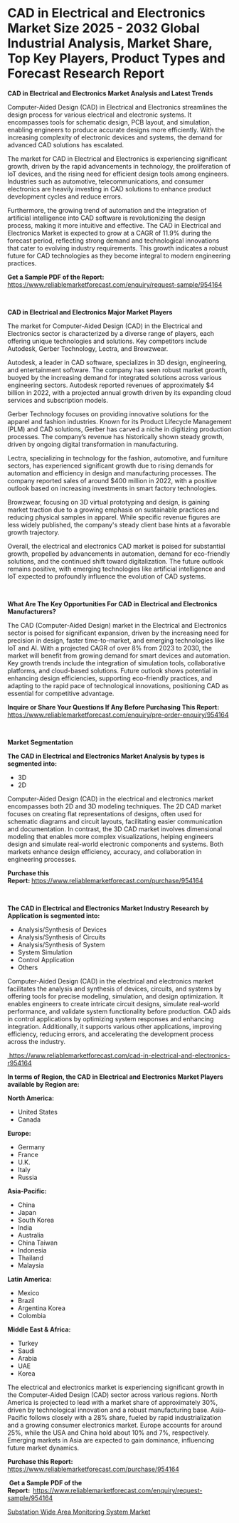 <p><h1>CAD in Electrical and Electronics Market Size 2025 - 2032 Global Industrial Analysis, Market Share, Top Key Players, Product Types and Forecast Research Report</h1></p><p><strong>CAD in Electrical and Electronics Market Analysis and Latest Trends</strong></p>
<p><p>Computer-Aided Design (CAD) in Electrical and Electronics streamlines the design process for various electrical and electronic systems. It encompasses tools for schematic design, PCB layout, and simulation, enabling engineers to produce accurate designs more efficiently. With the increasing complexity of electronic devices and systems, the demand for advanced CAD solutions has escalated.</p><p>The market for CAD in Electrical and Electronics is experiencing significant growth, driven by the rapid advancements in technology, the proliferation of IoT devices, and the rising need for efficient design tools among engineers. Industries such as automotive, telecommunications, and consumer electronics are heavily investing in CAD solutions to enhance product development cycles and reduce errors.</p><p>Furthermore, the growing trend of automation and the integration of artificial intelligence into CAD software is revolutionizing the design process, making it more intuitive and effective. The CAD in Electrical and Electronics Market is expected to grow at a CAGR of 11.9% during the forecast period, reflecting strong demand and technological innovations that cater to evolving industry requirements. This growth indicates a robust future for CAD technologies as they become integral to modern engineering practices.</p></p>
<p><strong>Get a Sample PDF of the Report:&nbsp;</strong> <a href="https://www.reliablemarketforecast.com/enquiry/request-sample/954164?utm_campaign=2479&utm_medium=2&utm_source=Github&utm_content=ia&utm_term=07032025&utm_id=cad-in-electrical-and-electronics">https://www.reliablemarketforecast.com/enquiry/request-sample/954164</a></p>
<p>&nbsp;</p>
<p><strong>CAD in Electrical and Electronics Major Market Players</strong></p>
<p><p>The market for Computer-Aided Design (CAD) in the Electrical and Electronics sector is characterized by a diverse range of players, each offering unique technologies and solutions. Key competitors include Autodesk, Gerber Technology, Lectra, and Browzwear. </p><p>Autodesk, a leader in CAD software, specializes in 3D design, engineering, and entertainment software. The company has seen robust market growth, buoyed by the increasing demand for integrated solutions across various engineering sectors. Autodesk reported revenues of approximately $4 billion in 2022, with a projected annual growth driven by its expanding cloud services and subscription models.</p><p>Gerber Technology focuses on providing innovative solutions for the apparel and fashion industries. Known for its Product Lifecycle Management (PLM) and CAD solutions, Gerber has carved a niche in digitizing production processes. The company’s revenue has historically shown steady growth, driven by ongoing digital transformation in manufacturing.</p><p>Lectra, specializing in technology for the fashion, automotive, and furniture sectors, has experienced significant growth due to rising demands for automation and efficiency in design and manufacturing processes. The company reported sales of around $400 million in 2022, with a positive outlook based on increasing investments in smart factory technologies.</p><p>Browzwear, focusing on 3D virtual prototyping and design, is gaining market traction due to a growing emphasis on sustainable practices and reducing physical samples in apparel. While specific revenue figures are less widely published, the company's steady client base hints at a favorable growth trajectory.</p><p>Overall, the electrical and electronics CAD market is poised for substantial growth, propelled by advancements in automation, demand for eco-friendly solutions, and the continued shift toward digitalization. The future outlook remains positive, with emerging technologies like artificial intelligence and IoT expected to profoundly influence the evolution of CAD systems.</p></p>
<p>&nbsp;</p>
<p><strong>What Are The Key Opportunities For CAD in Electrical and Electronics Manufacturers?</strong></p>
<p><p>The CAD (Computer-Aided Design) market in the Electrical and Electronics sector is poised for significant expansion, driven by the increasing need for precision in design, faster time-to-market, and emerging technologies like IoT and AI. With a projected CAGR of over 8% from 2023 to 2030, the market will benefit from growing demand for smart devices and automation. Key growth trends include the integration of simulation tools, collaborative platforms, and cloud-based solutions. Future outlook shows potential in enhancing design efficiencies, supporting eco-friendly practices, and adapting to the rapid pace of technological innovations, positioning CAD as essential for competitive advantage.</p></p>
<p><strong>Inquire or Share Your Questions If Any Before Purchasing This Report:</strong> <a href="https://www.reliablemarketforecast.com/enquiry/pre-order-enquiry/954164?utm_campaign=2479&utm_medium=2&utm_source=Github&utm_content=ia&utm_term=07032025&utm_id=cad-in-electrical-and-electronics">https://www.reliablemarketforecast.com/enquiry/pre-order-enquiry/954164</a></p>
<p>&nbsp;</p>
<p><strong>Market Segmentation</strong></p>
<p><strong>The CAD in Electrical and Electronics Market Analysis by types is segmented into:</strong></p>
<p><ul><li>3D</li><li>2D</li></ul></p>
<p><p>Computer-Aided Design (CAD) in the electrical and electronics market encompasses both 2D and 3D modeling techniques. The 2D CAD market focuses on creating flat representations of designs, often used for schematic diagrams and circuit layouts, facilitating easier communication and documentation. In contrast, the 3D CAD market involves dimensional modeling that enables more complex visualizations, helping engineers design and simulate real-world electronic components and systems. Both markets enhance design efficiency, accuracy, and collaboration in engineering processes.</p></p>
<p><strong>Purchase this Report:&nbsp;</strong><a href="https://www.reliablemarketforecast.com/purchase/954164?utm_campaign=2479&utm_medium=2&utm_source=Github&utm_content=ia&utm_term=07032025&utm_id=cad-in-electrical-and-electronics">https://www.reliablemarketforecast.com/purchase/954164</a></p>
<p>&nbsp;</p>
<p><strong>The CAD in Electrical and Electronics Market Industry Research by Application is segmented into:</strong></p>
<p><ul><li>Analysis/Synthesis of Devices</li><li>Analysis/Synthesis of Circuits</li><li>Analysis/Synthesis of System</li><li>System Simulation</li><li>Control Application</li><li>Others</li></ul></p>
<p><p>Computer-Aided Design (CAD) in the electrical and electronics market facilitates the analysis and synthesis of devices, circuits, and systems by offering tools for precise modeling, simulation, and design optimization. It enables engineers to create intricate circuit designs, simulate real-world performance, and validate system functionality before production. CAD aids in control applications by optimizing system responses and enhancing integration. Additionally, it supports various other applications, improving efficiency, reducing errors, and accelerating the development process across the industry.</p></p>
<p><a href="https://www.reliablemarketforecast.com/cad-in-electrical-and-electronics-r954164?utm_campaign=2479&utm_medium=2&utm_source=Github&utm_content=ia&utm_term=07032025&utm_id=cad-in-electrical-and-electronics">&nbsp;https://www.reliablemarketforecast.com/cad-in-electrical-and-electronics-r954164</a></p>
<p><strong>In terms of Region, the CAD in Electrical and Electronics Market Players available by Region are:</strong></p>
<p>
    <p> <strong> North America: </strong>
        <ul>
            <li>United States</li>
            <li>Canada</li>
        </ul>
        </p> 
    <p> <strong> Europe: </strong>
        <ul>
            <li>Germany</li>
            <li>France</li>
            <li>U.K.</li>
            <li>Italy</li>
            <li>Russia</li>
        </ul>
        </p> 
    <p> <strong> Asia-Pacific: </strong>
        <ul>
            <li>China</li>
            <li>Japan</li>
            <li>South Korea</li>
            <li>India</li>
            <li>Australia</li>
            <li>China Taiwan</li>
            <li>Indonesia</li>
            <li>Thailand</li>
            <li>Malaysia</li>
        </ul>
        </p> 
    <p> <strong> Latin America: </strong>
        <ul>
            <li>Mexico</li>
            <li>Brazil</li>
            <li>Argentina Korea</li>
            <li>Colombia</li>
        </ul>
        </p> 
    <p> <strong> Middle East & Africa: </strong>
        <ul>
            <li>Turkey</li>
            <li>Saudi</li>
            <li>Arabia</li>
            <li>UAE</li>
            <li>Korea</li>
        </ul>
    </p>
    </p>
<p><p>The electrical and electronics market is experiencing significant growth in the Computer-Aided Design (CAD) sector across various regions. North America is projected to lead with a market share of approximately 30%, driven by technological innovation and a robust manufacturing base. Asia-Pacific follows closely with a 28% share, fueled by rapid industrialization and a growing consumer electronics market. Europe accounts for around 25%, while the USA and China hold about 10% and 7%, respectively. Emerging markets in Asia are expected to gain dominance, influencing future market dynamics.</p></p>
<p><strong>Purchase this Report: </strong><a href="https://www.reliablemarketforecast.com/purchase/954164?utm_campaign=2479&utm_medium=2&utm_source=Github&utm_content=ia&utm_term=07032025&utm_id=cad-in-electrical-and-electronics">https://www.reliablemarketforecast.com/purchase/954164</a></p>
<p>&nbsp;<strong>Get a Sample PDF of the Report:&nbsp;&nbsp;</strong><a href="https://www.reliablemarketforecast.com/enquiry/request-sample/954164?utm_campaign=2479&utm_medium=2&utm_source=Github&utm_content=ia&utm_term=07032025&utm_id=cad-in-electrical-and-electronics">https://www.reliablemarketforecast.com/enquiry/request-sample/954164</a></p>
<p><strong></strong></p>
<p><p><a href="https://github.com/tambraunrue691969/Market-Research-Report-List-1/blob/main/substation-wide-area-monitoring-system-market.md?utm_campaign=2479&utm_medium=2&utm_source=Github&utm_content=ia&utm_term=07032025&utm_id=cad-in-electrical-and-electronics">Substation Wide Area Monitoring System Market</a></p></p>